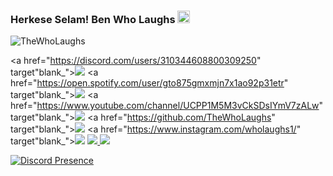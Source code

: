 ### Herkese Selam! Ben Who Laughs <img src="https://media.giphy.com/media/Q7LHmoFwVP6Yc1swZs/giphy.gif" height="20px"></h2>
<img src="https://komarev.com/ghpvc/?username=TheWhoLaughs&label=Ziyaretçi%20Sayısı&color=552b75" alt="TheWhoLaughs" />
<p align="center">

<a href="https://discord.com/users/310344608800309250" target"blank_"><img src="https://img.shields.io/badge/Who Laughs%20-7289DA.svg?&style=for-the-    badge&logo=discord&logoColor=white"></a>
<a href="https://open.spotify.com/user/gto875gmxmjn7x1ao92p31etr" target"blank_"><img src="https://img.shields.io/badge/Who Laughs%20-1ed760.svg?&style=for-the-badge&logo=spotify&logoColor=white"></a>
<a href="https://www.youtube.com/channel/UCPP1M5M3vCkSDsIYmV7zALw" target"blank_"><img src="https://img.shields.io/badge/Who Laughs%20-ff0000.svg?&style=for-the-badge&logo=youtube&logoColor=white"></a>
<a href="https://github.com/TheWhoLaughs" target"blank_"><img src="https://img.shields.io/badge/Who Laughs%20-191717.svg?&style=for-the-badge&logo=github&logoColor=white"></a>
<a href="https://www.instagram.com/wholaughs1/" target"blank_"><img src="https://img.shields.io/badge/Who Laughs%20-DC3175.svg?&style=for-the-badge&logo=instagram&logoColor=white"></a>
<a href="https://github.com/TheWhoLaughs">
<img src="https://github-readme-stats.vercel.app/api?username=TheWhoLaughs&count_private=true&hide_border=true&show_icons=true&include_all_commits=true&bg_color=0d1117&title_color=df761c&text_color=FFFFFF&icon_color=df761c">
<img src="https://github-readme-stats.vercel.app/api/top-langs/?username=TheWhoLaughs&layout=compact&theme=nord&hide_border=true&bg_color=0d1117&border_radius=6&title_color=df761c">
</a>

[![Discord Presence](https://lanyard-profile-readme.vercel.app/api/310344608800309250?theme=light&bg=809ecf&animated=false&hideDiscrim=true&borderRadius=30px)](https://discord.com/users/310344608800309250)
